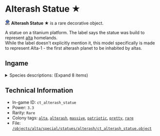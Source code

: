 # Alterash Statue ★

<img src="https://raw.githubusercontent.com/Ceterai/Enternia/main/objects/alta/special/statues/alterash/icon.png" alt="Alterash Statue ★ icon" loading="lazy" height=16px width="auto" /> **Alterash Statue ★** is a rare decorative object.

A statue on a titanium platform. The label says the statue was build to represent [alta](https://ceterai.github.io/MyEnternia/Wiki/Tags/Alta) homelands.  
While the label doesn't explicitly mention it, this model specifically is made to represent Alta-1 - the first alterash planet to be inhabited by altas.

## Ingame

<details markdown="1"><summary>Species descriptions: (Expand 8 items)</summary>

- Alta: Home sweet home... On a pedestal!
- Apex: A statue on what looks to be a titanium platform. This work is impressive.
- Avian: A mysterious other world... How many there are like this? What does it hide?
- Floran: Alterash. Electric girlsss live here. And great Yaara Keeperssss too, guarding them.
- Glitch: Impressed. A pretty big statue, dedicated to a whole planet. Or planets.
- Human: A planet model. Someone's studying astronomy, it's pretty detailed.
- Hylotl: A vast planetary monument dedicated to a very specific alta planet. Not sure which one.
- Novakid: A big ol' planet statue. Seen many planets like this one here on my travels.

</details>

## Technical Information

- In-game ID: `ct_alterash_statue`
- Power: `3.3`
- Rarity: `Rare`
- Colony tags: [`alta`](https://ceterai.github.io/MyEnternia/Wiki/Tags/Alta), [`alterash`](https://ceterai.github.io/MyEnternia/Wiki/Tags/Alterash), [`massive`](https://ceterai.github.io/MyEnternia/Wiki/Tags/Massive), [`patriotic`](https://ceterai.github.io/MyEnternia/Wiki/Tags/Patriotic), [`pretty`](https://ceterai.github.io/MyEnternia/Wiki/Tags/Pretty), [`rare`](https://ceterai.github.io/MyEnternia/Wiki/Tags/Rare)
- File: [`/objects/alta/special/statues/alterash/ct_alterash_statue.object`](https://github.com/Ceterai/Enternia/blob/main/objects/alta/special/statues/alterash/ct_alterash_statue.object)
